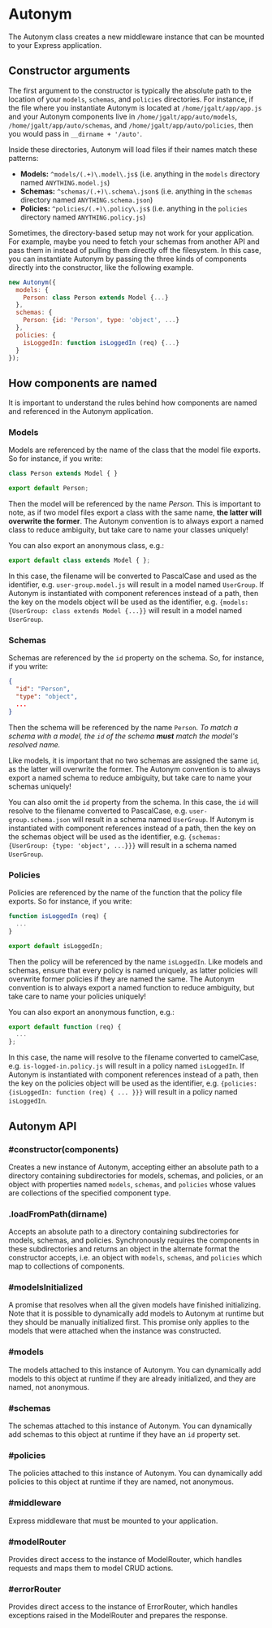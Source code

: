 # Autonym

The Autonym class creates a new middleware instance that can be mounted to your Express application.

## Constructor arguments

The first argument to the constructor is typically the absolute path to the location of your `models`, `schemas`, and
`policies` directories. For instance, if the file where you instantiate Autonym is located at `/home/jgalt/app/app.js`
and your Autonym components live in `/home/jgalt/app/auto/models`, `/home/jgalt/app/auto/schemas`, and
`/home/jgalt/app/auto/policies`, then you would pass in `__dirname + '/auto'`.

Inside these directories, Autonym will load files if their names match these patterns:

* **Models:** `^models/(.+)\.model\.js$` (i.e. anything in the `models` directory named `ANYTHING.model.js`)
* **Schemas:** `^schemas/(.+)\.schema\.json$` (i.e. anything in the `schemas` directory named `ANYTHING.schema.json`)
* **Policies:** `^policies/(.+)\.policy\.js$` (i.e. anything in the `policies` directory named `ANYTHING.policy.js`)

Sometimes, the directory-based setup may not work for your application. For example, maybe you need to fetch your
schemas from another API and pass them in instead of pulling them directly off the filesystem. In this case, you can
instantiate Autonym by passing the three kinds of components directly into the constructor, like the following example.

```js
new Autonym({
  models: {
    Person: class Person extends Model {...}
  },
  schemas: {
    Person: {id: 'Person', type: 'object', ...}
  },
  policies: {
    isLoggedIn: function isLoggedIn (req) {...}
  }
});
```

## How components are named

It is important to understand the rules behind how components are named and referenced in the Autonym application.

### Models

Models are referenced by the name of the class that the model file exports. So for instance, if you write:

```js
class Person extends Model { }

export default Person;
```

Then the model will be referenced by the name *Person*. This is important to note, as if two model files export a class
with the same name, **the latter will overwrite the former**. The Autonym convention is to always export a named class
to reduce ambiguity, but take care to name your classes uniquely!

You can also export an anonymous class, e.g.:

```js
export default class extends Model { };
```

In this case, the filename will be converted to PascalCase and used as the identifier, e.g. `user-group.model.js` will
result in a model named `UserGroup`. If Autonym is instantiated with component references instead of a path, then the
key on the models object will be used as the identifier, e.g. `{models: {UserGroup: class extends Model {...}}` will
result in a model named `UserGroup`.

### Schemas

Schemas are referenced by the `id` property on the schema. So, for instance, if you write:

```json
{
  "id": "Person",
  "type": "object",
  ...
}
```

Then the schema will be referenced by the name `Person`. *To match a schema with a model, the `id` of the schema
**must** match the model's resolved name.*

Like models, it is important that no two schemas are assigned the same `id`, as the latter will overwrite the former.
The Autonym convention is to always export a named schema to reduce ambiguity, but take care to name your schemas
uniquely!

You can also omit the `id` property from the schema. In this case, the `id` will resolve to the filename converted to
PascalCase, e.g. `user-group.schema.json` will result in a schema named `UserGroup`. If Autonym is instantiated with
component references instead of a path, then the key on the schemas object will be used as the identifier, e.g.
`{schemas: {UserGroup: {type: 'object', ...}}}` will result in a schema named `UserGroup`.

### Policies

Policies are referenced by the name of the function that the policy file exports. So for instance, if you write:

```js
function isLoggedIn (req) {
  ...
}

export default isLoggedIn;
```

Then the policy will be referenced by the name `isLoggedIn`. Like models and schemas, ensure that every policy is named
uniquely, as latter policies will overwrite former policies if they are named the same. The Autonym convention is to
always export a named function to reduce ambiguity, but take care to name your policies uniquely!

You can also export an anonymous function, e.g.:

```js
export default function (req) {
  ...
};
```

In this case, the name will resolve to the filename converted to camelCase, e.g. `is-logged-in.policy.js` will result in
a policy named `isLoggedIn`. If Autonym is instantiated with component references instead of a path, then the key on the
policies object will be used as the identifier, e.g. `{policies: {isLoggedIn: function (req) { ... }}}` will result in a
policy named `isLoggedIn`.

## Autonym API

### #constructor(components)

Creates a new instance of Autonym, accepting either an absolute path to a directory containing subdirectories for
models, schemas, and policies, or an object with properties named `models`, `schemas`, and `policies` whose values are
collections of the specified component type.

### .loadFromPath(dirname)

Accepts an absolute path to a directory containing subdirectories for models, schemas, and policies. Synchronously
requires the components in these subdirectories and returns an object in the alternate format the constructor accepts,
i.e. an object with `models`, `schemas`, and `policies` which map to collections of components.

### #modelsInitialized

A promise that resolves when all the given models have finished initializing. Note that it is possible to dynamically
add models to Autonym at runtime but they should be manually initialized first. This promise only applies to the models
that were attached when the instance was constructed.

### #models

The models attached to this instance of Autonym. You can dynamically add models to this object at runtime if they are
already initialized, and they are named, not anonymous.

### #schemas

The schemas attached to this instance of Autonym. You can dynamically add schemas to this object at runtime if they have
an `id` property set.

### #policies

The policies attached to this instance of Autonym. You can dynamically add policies to this object at runtime if they
are named, not anonymous.

### #middleware

Express middleware that must be mounted to your application.

### #modelRouter

Provides direct access to the instance of ModelRouter, which handles requests and maps them to model CRUD actions.

### #errorRouter

Provides direct access to the instance of ErrorRouter, which handles exceptions raised in the ModelRouter and prepares
the response.
